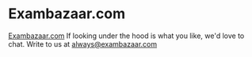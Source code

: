 # Exambazaar.com

[Exambazaar.com](https://www.exambazaar.com/)
If looking under the hood is what you like, we'd love to chat. Write to us at always@exambazaar.com